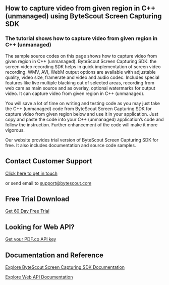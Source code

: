 ## How to capture video from given region in C++ (unmanaged) using ByteScout Screen Capturing SDK

### The tutorial shows how to capture video from given region in C++ (unmanaged)

The sample source codes on this page shows how to capture video from given region in C++ (unmanaged). ByteScout Screen Capturing SDK: the screen video recording SDK helps in quick implementation of screen video recording. WMV, AVI, WebM output options are available with adjustable quality, video size, framerate and video and audio codec. Includes special features like live multiple blacking out of selected areas, recording from web cam as main source and as overlay, optional watermarks for output video. It can capture video from given region in C++ (unmanaged).

You will save a lot of time on writing and testing code as you may just take the C++ (unmanaged) code from ByteScout Screen Capturing SDK for capture video from given region below and use it in your application. Just copy and paste the code into your C++ (unmanaged) application’s code and follow the instruction. Further enhancement of the code will make it more vigorous.

Our website provides trial version of ByteScout Screen Capturing SDK for free. It also includes documentation and source code samples.

## Contact Customer Support

[Click here to get in touch](https://bytescout.zendesk.com/hc/en-us/requests/new?subject=ByteScout%20Screen%20Capturing%20SDK%20Question)

or send email to [support@bytescout.com](mailto:support@bytescout.com?subject=ByteScout%20Screen%20Capturing%20SDK%20Question) 

## Free Trial Download

[Get 60 Day Free Trial](https://bytescout.com/download/web-installer?utm_source=github-readme)

## Looking for Web API? 

[Get your PDF.co API key](https://pdf.co/documentation/api?utm_source=github-readme)

## Documentation and Reference

[Explore ByteScout Screen Capturing SDK Documentation](https://bytescout.com/documentation/index.html?utm_source=github-readme)

[Explore Web API Documentation](https://pdf.co/documentation/api?utm_source=github-readme)